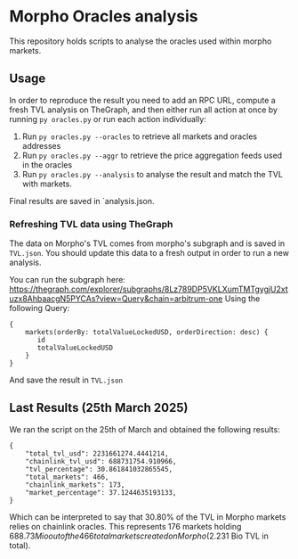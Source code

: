 # Morpho Oracles analysis

This repository holds scripts to analyse the oracles used within morpho markets.

## Usage

In order to reproduce the result you need to add an RPC URL, compute a fresh TVL analysis on TheGraph, and then either run all action at once by running `py oracles.py` or run each action individually:

1.  Run `py oracles.py --oracles` to retrieve all markets and oracles addresses
2.  Run `py oracles.py --aggr` to retrieve the price aggregation feeds used in the oracles
3.  Run `py oracles.py --analysis` to analyse the result and match the TVL with markets.

Final results are saved in `analysis.json.

### Refreshing TVL data using TheGraph

The data on Morpho's TVL comes from morpho's subgraph and is saved in `TVL.json`. You should update this data to a fresh output in order to run a new analysis. 

You can run the subgraph here: https://thegraph.com/explorer/subgraphs/8Lz789DP5VKLXumTMTgygjU2xtuzx8AhbaacgN5PYCAs?view=Query&chain=arbitrum-one
Using the following Query:

```
{
    markets(orderBy: totalValueLockedUSD, orderDirection: desc) {
       id
       totalValueLockedUSD
    }
}
```

And save the result in `TVL.json`

## Last Results (25th March 2025)

We ran the script on the 25th of March and obtained the following results:

```
{
    "total_tvl_usd": 2231661274.4441214,
    "chainlink_tvl_usd": 688731754.910966,
    "tvl_percentage": 30.861841032865545,
    "total_markets": 466,
    "chainlink_markets": 173,
    "market_percentage": 37.1244635193133,
}
```

Which can be interpreted to say that 30.80% of the TVL in Morpho markets relies on chainlink oracles. This represents 176 markets holding $688.73 Mio out of the 466 total markets created on Morpho ($2.231 Bio TVL in total).
